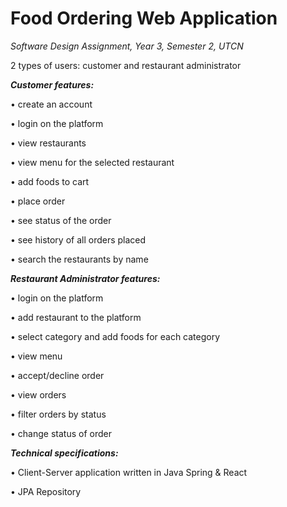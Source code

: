 # Food Ordering Web Application
_Software Design Assignment, Year 3, Semester 2, UTCN_

2 types of users: customer and restaurant administrator

**_Customer features:_**

• create an account 

• login on the platform

• view restaurants

• view menu for the selected restaurant

• add foods to cart

• place order

• see status of the order

• see history of all orders placed

• search the restaurants by name


**_Restaurant Administrator features:_**

• login on the platform

• add restaurant to the platform

• select category and add foods for each category

• view menu 

• accept/decline order

• view orders

• filter orders by status

• change status of order


**_Technical specifications:_** 

• Client-Server application written in Java Spring & React

• JPA Repository
